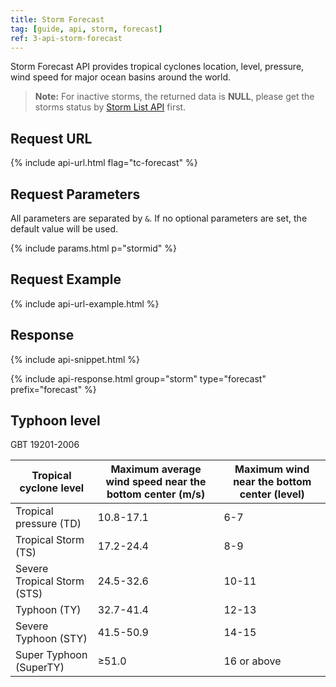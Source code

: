 ```yaml
---
title: Storm Forecast
tag: [guide, api, storm, forecast]
ref: 3-api-storm-forecast
---
```


Storm Forecast API provides tropical cyclones location, level, pressure, wind speed for major ocean basins around the world.

> **Note:** For inactive storms, the returned data is **NULL**, please get the storms status by [Storm List API](/en/docs/api/tropical-cyclone/storm-list/) first. 

## Request URL

{% include api-url.html flag="tc-forecast" %}

## Request Parameters

All parameters are separated by `&`. If no optional parameters are set, the default value will be used.

{% include params.html p="stormid" %}

## Request Example

{% include api-url-example.html %}

## Response

{% include api-snippet.html %}

{% include api-response.html group="storm" type="forecast" prefix="forecast"  %}

## Typhoon level

GBT 19201-2006

| Tropical cyclone level | Maximum average wind speed near the bottom center (m/s) | Maximum wind near the bottom center (level) |
| ------------------- | ----------------------------- | ------------------------ |
| Tropical pressure (TD) | 10.8-17.1 | 6-7 |
| Tropical Storm (TS) | 17.2-24.4 | 8-9 |
| Severe Tropical Storm (STS) | 24.5-32.6 | 10-11 |
| Typhoon (TY) | 32.7-41.4 | 12-13 |
| Severe Typhoon (STY) | 41.5-50.9 | 14-15 |
| Super Typhoon (SuperTY) | ≥51.0 | 16 or above |